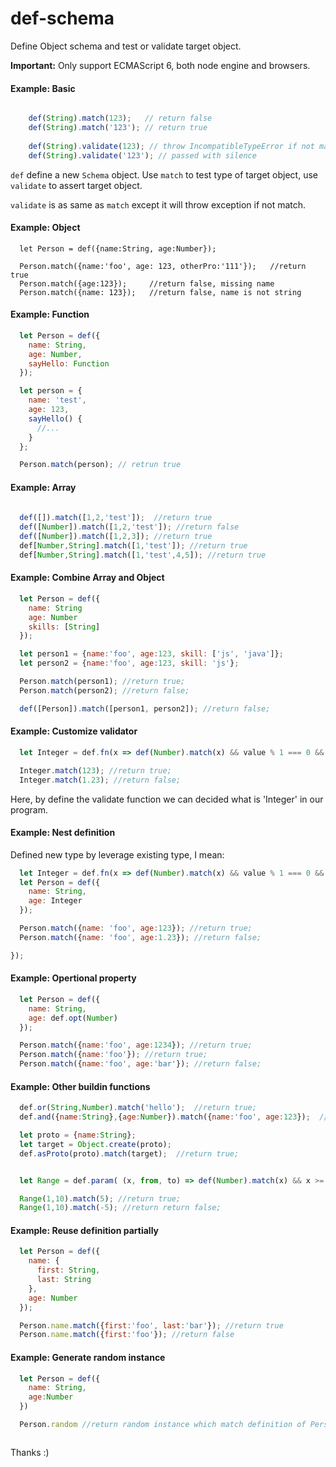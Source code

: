 # def-schema

Define Object schema and test or validate target object. 

**Important:** Only support ECMAScript 6, both node engine and browsers.


#### Example: Basic

```JavaScript

    def(String).match(123);   // return false
    def(String).match('123'); // return true
 
    def(String).validate(123); // throw IncompatibleTypeError if not match
    def(String).validate('123'); // passed with silence

```

`def` define a new `Schema` object. Use `match` to test type of target object, use `validate` to assert target object.

`validate` is as same as `match` except it will throw exception if not match. 

#### Example: Object


```
  let Person = def({name:String, age:Number});

  Person.match({name:'foo', age: 123, otherPro:'111'});   //return true
  Person.match({age:123});     //return false, missing name
  Person.match({name: 123});   //return false, name is not string

```

#### Example: Function

```JavaScript
  let Person = def({
    name: String,
    age: Number,
    sayHello: Function
  });

  let person = {
    name: 'test',
    age: 123,
    sayHello() {
      //...
    }
  };

  Person.match(person); // retrun true
```
  

#### Example: Array



```JavaScript
  
  def([]).match([1,2,'test']);  //return true
  def([Number]).match([1,2,'test']); //return false
  def([Number]).match([1,2,3]); //return true
  def[Number,String].match([1,'test']); //return true
  def[Number,String].match([1,'test',4,5]); //return true

```

#### Example: Combine Array and Object

```JavaScript
  let Person = def({
    name: String
    age: Number
    skills: [String]
  });

  let person1 = {name:'foo', age:123, skill: ['js', 'java']};
  let person2 = {name:'foo', age:123, skill: 'js'};

  Person.match(person1); //return true;
  Person.match(person2); //return false;

  def([Person]).match([person1, person2]); //return false;

```

#### Example: Customize validator


```JavaScript
  let Integer = def.fn(x => def(Number).match(x) && value % 1 === 0 && value >= -2147483648 && value <= 2147483647);

  Integer.match(123); //return true;
  Integer.match(1.23); //return false;

```

Here, by define the validate function we can decided what is 'Integer' in our program.

#### Example: Nest definition

Defined new type by leverage existing type, I mean:

```JavaScript
  let Integer = def.fn(x => def(Number).match(x) && value % 1 === 0 && value >= -2147483648 && value <= 2147483647);
  let Person = def({
    name: String,
    age: Integer
  });

  Person.match({name: 'foo', age:123}); //return true;
  Person.match({name: 'foo', age:1.23}); //return false;

});	
```

#### Example: Opertional property

```JavaScript
  let Person = def({
    name: String,
    age: def.opt(Number)
  });

  Person.match({name:'foo', age:1234}); //return true;
  Person.match({name:'foo'}); //return true;
  Person.match({name:'foo', age:'bar'}); //return false;
```

#### Example: Other buildin functions

```JavaScript
  def.or(String,Number).match('hello');  //return true;
  def.and({name:String},{age:Number}).match({name:'foo', age:123});  //return true;

  let proto = {name:String};
  let target = Object.create(proto);
  def.asProto(proto).match(target);  //return true;


  let Range = def.param( (x, from, to) => def(Number).match(x) && x >= from  && x <= to );

  Range(1,10).match(5); //return true;
  Range(1,10).match(-5); //return return false;

```

#### Example: Reuse definition partially

```JavaScript
  let Person = def({
    name: {
      first: String,
      last: String
    },
    age: Number
  });

  Person.name.match({first:'foo', last:'bar'}); //return true
  Person.name.match({first:'foo'}); //return false

```


#### Example: Generate random instance

```JavaScript
  let Person = def({
    name: String,
    age:Number
  })

  Person.random //return random instance which match definition of Person



```

Thanks :) 

